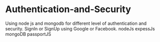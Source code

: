 # Authentication-and-Security
Using node js and mongodb for different level of authentication and security.
SignIn or SignUp using Google or Facebook.
nodeJs expessJs mongoDB passportJS
